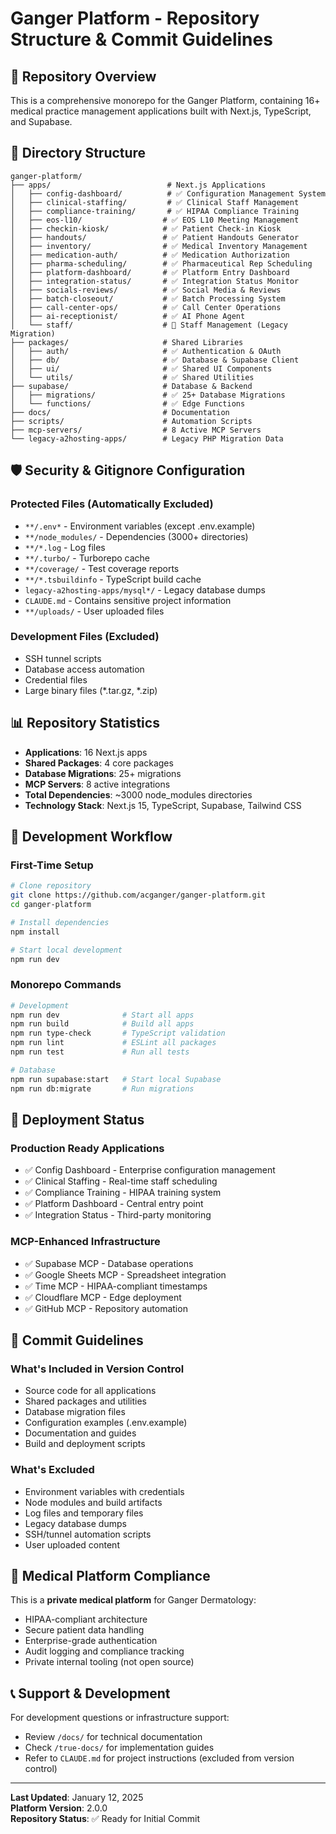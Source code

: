 # Ganger Platform - Repository Structure & Commit Guidelines

## 🚀 **Repository Overview**

This is a comprehensive monorepo for the Ganger Platform, containing 16+ medical practice management applications built with Next.js, TypeScript, and Supabase.

## 📁 **Directory Structure**

```
ganger-platform/
├── apps/                          # Next.js Applications
│   ├── config-dashboard/          # ✅ Configuration Management System
│   ├── clinical-staffing/         # ✅ Clinical Staff Management
│   ├── compliance-training/       # ✅ HIPAA Compliance Training
│   ├── eos-l10/                  # ✅ EOS L10 Meeting Management
│   ├── checkin-kiosk/            # ✅ Patient Check-in Kiosk
│   ├── handouts/                 # ✅ Patient Handouts Generator
│   ├── inventory/                # ✅ Medical Inventory Management
│   ├── medication-auth/          # ✅ Medication Authorization
│   ├── pharma-scheduling/        # ✅ Pharmaceutical Rep Scheduling
│   ├── platform-dashboard/       # ✅ Platform Entry Dashboard
│   ├── integration-status/       # ✅ Integration Status Monitor
│   ├── socials-reviews/          # ✅ Social Media & Reviews
│   ├── batch-closeout/           # ✅ Batch Processing System
│   ├── call-center-ops/          # ✅ Call Center Operations
│   ├── ai-receptionist/          # ✅ AI Phone Agent
│   └── staff/                    # 🚧 Staff Management (Legacy Migration)
├── packages/                     # Shared Libraries
│   ├── auth/                     # ✅ Authentication & OAuth
│   ├── db/                       # ✅ Database & Supabase Client
│   ├── ui/                       # ✅ Shared UI Components
│   └── utils/                    # ✅ Shared Utilities
├── supabase/                     # Database & Backend
│   ├── migrations/               # ✅ 25+ Database Migrations
│   └── functions/                # ✅ Edge Functions
├── docs/                         # Documentation
├── scripts/                      # Automation Scripts
├── mcp-servers/                  # 8 Active MCP Servers
└── legacy-a2hosting-apps/        # Legacy PHP Migration Data
```

## 🛡️ **Security & Gitignore Configuration**

### **Protected Files** (Automatically Excluded)
- `**/.env*` - Environment variables (except .env.example)
- `**/node_modules/` - Dependencies (3000+ directories)
- `**/*.log` - Log files
- `**/.turbo/` - Turborepo cache
- `**/coverage/` - Test coverage reports
- `**/*.tsbuildinfo` - TypeScript build cache
- `legacy-a2hosting-apps/mysql*/` - Legacy database dumps
- `CLAUDE.md` - Contains sensitive project information
- `**/uploads/` - User uploaded files

### **Development Files** (Excluded)
- SSH tunnel scripts
- Database access automation
- Credential files
- Large binary files (*.tar.gz, *.zip)

## 📊 **Repository Statistics**

- **Applications**: 16 Next.js apps
- **Shared Packages**: 4 core packages
- **Database Migrations**: 25+ migrations
- **MCP Servers**: 8 active integrations
- **Total Dependencies**: ~3000 node_modules directories
- **Technology Stack**: Next.js 15, TypeScript, Supabase, Tailwind CSS

## 🔄 **Development Workflow**

### **First-Time Setup**
```bash
# Clone repository
git clone https://github.com/acganger/ganger-platform.git
cd ganger-platform

# Install dependencies
npm install

# Start local development
npm run dev
```

### **Monorepo Commands**
```bash
# Development
npm run dev              # Start all apps
npm run build            # Build all apps
npm run type-check       # TypeScript validation
npm run lint             # ESLint all packages
npm run test             # Run all tests

# Database
npm run supabase:start   # Start local Supabase
npm run db:migrate       # Run migrations
```

## 🚀 **Deployment Status**

### **Production Ready Applications**
- ✅ Config Dashboard - Enterprise configuration management
- ✅ Clinical Staffing - Real-time staff scheduling
- ✅ Compliance Training - HIPAA training system
- ✅ Platform Dashboard - Central entry point
- ✅ Integration Status - Third-party monitoring

### **MCP-Enhanced Infrastructure**
- ✅ Supabase MCP - Database operations
- ✅ Google Sheets MCP - Spreadsheet integration
- ✅ Time MCP - HIPAA-compliant timestamps
- ✅ Cloudflare MCP - Edge deployment
- ✅ GitHub MCP - Repository automation

## 📝 **Commit Guidelines**

### **What's Included in Version Control**
- Source code for all applications
- Shared packages and utilities
- Database migration files
- Configuration examples (.env.example)
- Documentation and guides
- Build and deployment scripts

### **What's Excluded** 
- Environment variables with credentials
- Node modules and build artifacts
- Log files and temporary files
- Legacy database dumps
- SSH/tunnel automation scripts
- User uploaded content

## 🏥 **Medical Platform Compliance**

This is a **private medical platform** for Ganger Dermatology:
- HIPAA-compliant architecture
- Secure patient data handling
- Enterprise-grade authentication
- Audit logging and compliance tracking
- Private internal tooling (not open source)

## 📞 **Support & Development**

For development questions or infrastructure support:
- Review `/docs/` for technical documentation
- Check `/true-docs/` for implementation guides  
- Refer to `CLAUDE.md` for project instructions (excluded from version control)

---

**Last Updated**: January 12, 2025  
**Platform Version**: 2.0.0  
**Repository Status**: ✅ Ready for Initial Commit